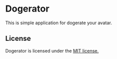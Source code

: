 # Dogerator
This is simple application for dogerate your avatar.

## License
Dogerator is licensed under the [MIT license.](https://github.com/gabrielecirulli/2048/blob/master/LICENSE.txt)
